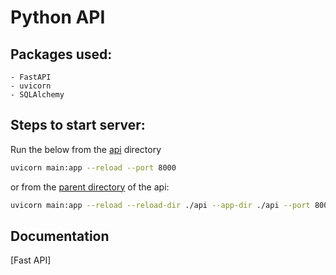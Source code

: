# Python API

## Packages used:

    - FastAPI
    - uvicorn
    - SQLAlchemy

## Steps to start server:

Run the below from the [api](./api/) directory

```bash
uvicorn main:app --reload --port 8000
```
or from the [parent directory](..) of the api:

```bash
uvicorn main:app --reload --reload-dir ./api --app-dir ./api --port 8000
```


## Documentation

[Fast API]

<!-- References -->
[AvaloniaUI]: https://docs.avaloniaui.net/
[FastAPI]: https://fastapi.tiangolo.com/